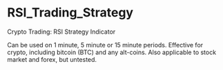 # RSI_Trading_Strategy
Crypto Trading: RSI Strategy Indicator

Can be used on 1 minute, 5 minute or 15 minute periods.
Effective for crypto, including bitcoin (BTC) and any alt-coins. Also applicable to stock market and forex, but untested.
